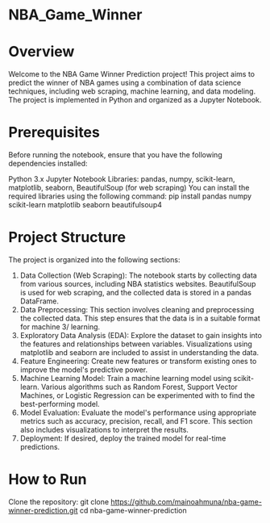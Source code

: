 # NBA_Game_Winner

# Overview
Welcome to the NBA Game Winner Prediction project! This project aims to predict the winner of NBA games using a combination of data science techniques, including web scraping, machine learning, and data modeling. The project is implemented in Python and organized as a Jupyter Notebook.

# Prerequisites
Before running the notebook, ensure that you have the following dependencies installed:

Python 3.x
Jupyter Notebook
Libraries: pandas, numpy, scikit-learn, matplotlib, seaborn, BeautifulSoup (for web scraping)
You can install the required libraries using the following command:
pip install pandas numpy scikit-learn matplotlib seaborn beautifulsoup4

# Project Structure
The project is organized into the following sections:

1. Data Collection (Web Scraping): The notebook starts by collecting data from various sources, including NBA statistics websites. BeautifulSoup is used for web scraping, and the collected data is stored in a pandas DataFrame.
2. Data Preprocessing: This section involves cleaning and preprocessing the collected data. This step ensures that the data is in a suitable format for machine 3/ learning.
3. Exploratory Data Analysis (EDA): Explore the dataset to gain insights into the features and relationships between variables. Visualizations using matplotlib and seaborn are included to assist in understanding the data.
4. Feature Engineering: Create new features or transform existing ones to improve the model's predictive power.
5. Machine Learning Model: Train a machine learning model using scikit-learn. Various algorithms such as Random Forest, Support Vector Machines, or Logistic Regression can be experimented with to find the best-performing model.
6. Model Evaluation: Evaluate the model's performance using appropriate metrics such as accuracy, precision, recall, and F1 score. This section also includes visualizations to interpret the results.
7. Deployment: If desired, deploy the trained model for real-time predictions.

# How to Run
Clone the repository:
git clone https://github.com/mainoahmuna/nba-game-winner-prediction.git
cd nba-game-winner-prediction


